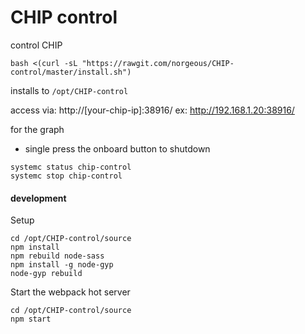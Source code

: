 # CHIP control
control CHIP

```
bash <(curl -sL "https://rawgit.com/norgeous/CHIP-control/master/install.sh")
```
installs to `/opt/CHIP-control`


access via: http://[your-chip-ip]:38916/
ex: http://192.168.1.20:38916/

for the graph

* single press the onboard button to shutdown

```
systemc status chip-control
systemc stop chip-control
```

#### development

Setup
```
cd /opt/CHIP-control/source
npm install
npm rebuild node-sass
npm install -g node-gyp
node-gyp rebuild
```

Start the webpack hot server
```
cd /opt/CHIP-control/source
npm start
```
